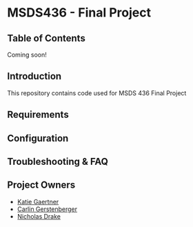 # MSDS436 - Final Project

## Table of Contents
Coming soon!

## Introduction
This repository contains code used for MSDS 436 Final Project

## Requirements

## Configuration

## Troubleshooting & FAQ

## Project Owners
- [Katie Gaertner](https://github.com/katiegaertner)
- [Carlin Gerstenberger](https://github.com/carlin-gerstenberger)
- [Nicholas Drake](https://github.com/DrakeData)

